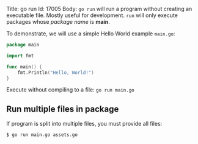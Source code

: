 Title: go run
Id: 17005
Body:
`go run` will run a program without creating an executable file. Mostly useful for development. `run` will only execute packages whose *package name* is **main**.

To demonstrate, we will use a simple Hello World example `main.go`:

```go
package main

import fmt

func main() {
    fmt.Println("Hello, World!")
}
```

Execute without compiling to a file: `go run main.go`

## Run multiple files in package

If program is split into multiple files, you must provide all files:

```bash
$ go run main.go assets.go
```

<!-- TODO: note about not being able to just run *.go when *_test.go files exists -->